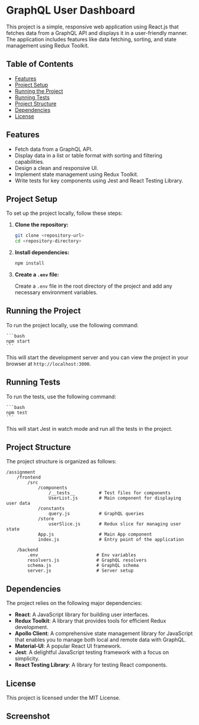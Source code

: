 # GraphQL User Dashboard

This project is a simple, responsive web application using React.js that fetches data from a GraphQL API and displays it in a user-friendly manner. The application includes features like data fetching, sorting, and state management using Redux Toolkit.

## Table of Contents

- [Features](#features)
- [Project Setup](#project-setup)
- [Running the Project](#running-the-project)
- [Running Tests](#running-tests)
- [Project Structure](#project-structure)
- [Dependencies](#dependencies)
- [License](#license)

## Features

- Fetch data from a GraphQL API.
- Display data in a list or table format with sorting and filtering capabilities.
- Design a clean and responsive UI.
- Implement state management using Redux Toolkit.
- Write tests for key components using Jest and React Testing Library.

## Project Setup

To set up the project locally, follow these steps:

1. **Clone the repository:**

   ```bash
   git clone <repository-url>
   cd <repository-directory>
   ```

2. **Install dependencies:**

   ```bash
   npm install
   ```

3. **Create a `.env` file:**

   Create a `.env` file in the root directory of the project and add any necessary environment variables.

## Running the Project

To run the project locally, use the following command:

    ```bash
    npm start
    ```

This will start the development server and you can view the project in your browser at `http://localhost:3000`.

## Running Tests

To run the tests, use the following command:

    ```bash
    npm test
    ```

This will start Jest in watch mode and run all the tests in the project.

## Project Structure

The project structure is organized as follows:

```
/assignment
    /frontend
        /src
            /components
                /__tests__         # Test files for components
                UserList.js        # Main component for displaying user data
            /constants
                query.js           # GraphQL queries
            /store
                userSlice.js       # Redux slice for managing user state
            App.js                 # Main App component
            index.js               # Entry point of the application

    /backend
        .env                      # Env variables
        resolvers.js              # GraphQL resolvers
        schema.js                 # GraphQL schema
        server.js                 # Server setup
```

## Dependencies

The project relies on the following major dependencies:

- **React**: A JavaScript library for building user interfaces.
- **Redux Toolkit**: A library that provides tools for efficient Redux development.
- **Apollo Client**: A comprehensive state management library for JavaScript that enables you to manage both local and remote data with GraphQL.
- **Material-UI**: A popular React UI framework.
- **Jest**: A delightful JavaScript testing framework with a focus on simplicity.
- **React Testing Library**: A library for testing React components.

## License

This project is licensed under the MIT License.

## Screenshot
